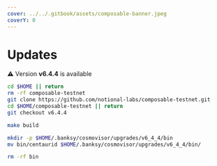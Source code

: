 ```yaml
---
cover: ../../.gitbook/assets/composable-banner.jpeg
coverY: 0
---
```


# Updates

⚠️ Version **v6.4.4** is available

```bash
cd $HOME || return
rm -rf composable-testnet
git clone https://github.com/notional-labs/composable-testnet.git
cd $HOME/composable-testnet || return
git checkout v6.4.4

make build

mkdir -p $HOME/.banksy/cosmovisor/upgrades/v6_4_4/bin
mv bin/centaurid $HOME/.banksy/cosmovisor/upgrades/v6_4_4/bin/

rm -rf bin
```
